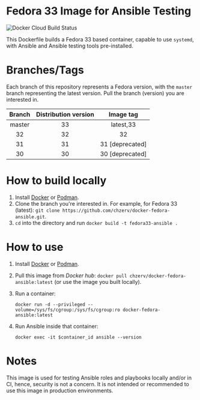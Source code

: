 # Fedora 33 Image for Ansible Testing

![Docker Cloud Build Status](https://img.shields.io/docker/cloud/build/chzerv/docker-fedora-ansible)

This Dockerfile builds a Fedora 33 based container, capable to use `systemd`, with Ansible and Ansible 
testing tools pre-installed.

# Branches/Tags

Each branch of this repository represents a Fedora version, with the `master` branch representing the
latest version. Pull the branch (version) you are interested in.

| Branch | Distribution version | Image tag       |
| :----: | :------------------: | :-------:       |
| master | 33                   | latest,33       |
| 32     | 32                   | 32              |
| 31     | 31                   | 31 [deprecated] |
| 30     | 30                   | 30 [deprecated] |

# How to build locally

1. Install [Docker](https://docs.docker.com/engine/install/) or [Podman](https://podman.io/getting-started/installation.html).
2. Clone the branch you're interested in. For example, for Fedora 33 (latest): `git clone https://github.com/chzerv/docker-fedora-ansible.git`.
3. `cd` into the directory and run `docker build -t fedora33-ansible .`

# How to use

1. Install [Docker](https://docs.docker.com/engine/install/) or [Podman](https://podman.io/getting-started/installation.html).
2. Pull this image from _Docker hub_: `docker pull chzerv/docker-fedora-ansible:latest` (or use the 
   image you built locally).
3. Run a container:

   ```shell
   docker run -d --privileged --volume=/sys/fs/cgroup:/sys/fs/cgroup:ro docker-fedora-ansible:latest
   ```

4. Run Ansible inside that container:

   ```shell
   docker exec -it $container_id ansible --version
   ```

# Notes

This image is used for testing Ansible roles and playbooks locally and/or in CI, hence, security is not
a concern. It is not intended or recommended to use this image in production environments.
